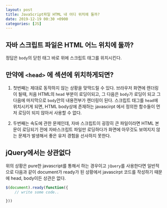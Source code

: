 ```yaml
---
layout: post
title: JavaScript파일 HTML 내 어디 위치에 둘까?
date: 2019-12-19 00:30 +0900
categories: [JS]
---
```

## 자바 스크립트 파일은 HTML 어느 위치에 둘까?  
정답은 `body`의 닫힌 태그 바로 위에 스크립트 태그를 위치시킨다.



## 만약에 `<head>` 에 섹션에 위치하게되면?
1. 첫번째는 제대로 동작하지 않는 상황을 맞딱드릴 수 있다. 브라우저 화면에 렌더링이 될때, 처음 HTML의 `head` 부분이 로딩이되고, 그 다음은 `body`가 로딩이 되고 그 다음에 마지막으로 `body`안의 내용전부가 렌더링이 된다. 스크립트 태그를 `head`에 위치시키게 되면, HTML body상에 존재하는 javascirpt 에서 정의한 함수들이 먼저 로딩이 되지 않아서 사용할 수 없다. 

2. 두번째는 속도에 관한 문제인데, 자바 스크립트이 굉장히 큰 파일이라면 HTML 본문이 로딩되기 전에 자바스크립트 파일만 로딩하다가 화면에 아무것도 보여지지 않는 문제가 발생해서 좋은 유저 경험을 선사하지 못한다. 


## jQuery에서는 상관없다 
위의 상황은 pure한 javascript를 통해서 하는 경우이고 `jQuery`를 사용한다면 일반적으로 다음과 같이 document가 ready가 된 상황에서 javascirpt 코드를 작성하기 때문에 head, body이든 상관은 없다. 

```js
$(document).ready(function({
    // write some code..

}))
```